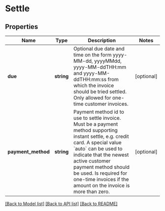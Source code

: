 # Settle

## Properties
Name | Type | Description | Notes
------------ | ------------- | ------------- | -------------
**due** | **string** | Optional due date and time on the form yyyy-MM-dd, yyyyMMdd, yyyy-MM-ddTHH:mm and yyyy-MM-ddTHH:mm:ss from which the invoice should be tried settled. Only allowed for one-time customer invoices. | [optional] 
**payment_method** | **string** | Payment method id to use to settle invoice. Must be a payment method supporting instant settle, e.g. credit card. A special value &#x60;auto&#x60; can be used to indicate that the newest active customer payment method should be used. Is required for one-time invoices if the amount on the invoice is more than zero. | [optional] 

[[Back to Model list]](../../README.md#documentation-for-models) [[Back to API list]](../../README.md#documentation-for-api-endpoints) [[Back to README]](../../README.md)

